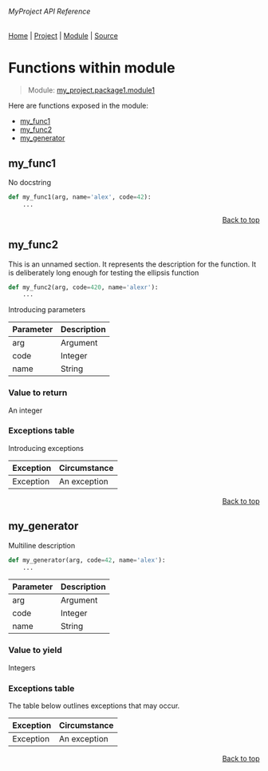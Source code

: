 ###### MyProject API Reference
[Home](/docs/api/README.md) | [Project](/README.md) | [Module](/docs/api/modules/my_project/package1/module1/README.md) | [Source](/src/my_project/package1/module1.py)

# Functions within module
> Module: [my\_project.package1.module1](/docs/api/modules/my_project/package1/module1/README.md)

Here are functions exposed in the module:
- [my\_func1](#my_func1)
- [my\_func2](#my_func2)
- [my\_generator](#my_generator)

## my\_func1
No docstring

```python
def my_func1(arg, name='alex', code=42):
    ...
```

<p align="right"><a href="#myproject-api-reference">Back to top</a></p>

## my\_func2
This is an unnamed section. It represents the description 
for the function. It is deliberately long enough for testing
the ellipsis function

```python
def my_func2(arg, code=420, name='alexr'):
    ...
```

Introducing parameters

| Parameter | Description |
| --- | --- |
| arg | Argument |
| code | Integer |
| name | String |

### Value to return
An integer

### Exceptions table
Introducing exceptions

| Exception | Circumstance |
| --- | --- |
| Exception | An exception |

<p align="right"><a href="#myproject-api-reference">Back to top</a></p>

## my\_generator
Multiline 
description

```python
def my_generator(arg, code=42, name='alex'):
    ...
```

| Parameter | Description |
| --- | --- |
| arg | Argument |
| code | Integer |
| name | String |

### Value to yield
Integers

### Exceptions table
The table below outlines exceptions that may occur.

| Exception | Circumstance |
| --- | --- |
| Exception | An exception |

<p align="right"><a href="#myproject-api-reference">Back to top</a></p>
